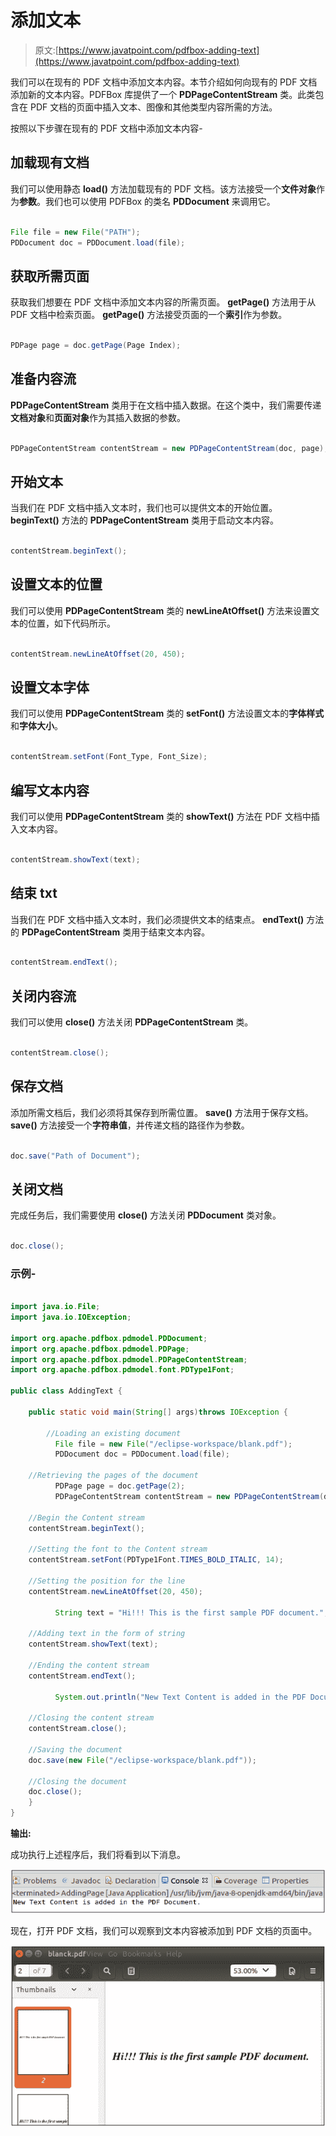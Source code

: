 # 添加文本

> 原文:[https://www.javatpoint.com/pdfbox-adding-text](https://www.javatpoint.com/pdfbox-adding-text)

我们可以在现有的 PDF 文档中添加文本内容。本节介绍如何向现有的 PDF 文档添加新的文本内容。PDFBox 库提供了一个 **PDPageContentStream** 类。此类包含在 PDF 文档的页面中插入文本、图像和其他类型内容所需的方法。

按照以下步骤在现有的 PDF 文档中添加文本内容-

## 加载现有文档

我们可以使用静态 **load()** 方法加载现有的 PDF 文档。该方法接受一个**文件对象**作为**参数**。我们也可以使用 PDFBox 的类名 **PDDocument** 来调用它。

```java

File file = new File("PATH"); 
PDDocument doc = PDDocument.load(file); 

```

## 获取所需页面

获取我们想要在 PDF 文档中添加文本内容的所需页面。 **getPage()** 方法用于从 PDF 文档中检索页面。 **getPage()** 方法接受页面的一个**索引**作为参数。

```java

PDPage page = doc.getPage(Page Index);

```

## 准备内容流

**PDPageContentStream** 类用于在文档中插入数据。在这个类中，我们需要传递**文档对象**和**页面对象**作为其插入数据的参数。

```java

PDPageContentStream contentStream = new PDPageContentStream(doc, page);

```

## 开始文本

当我们在 PDF 文档中插入文本时，我们也可以提供文本的开始位置。 **beginText()** 方法的 **PDPageContentStream** 类用于启动文本内容。

```java

contentStream.beginText();

```

## 设置文本的位置

我们可以使用 **PDPageContentStream** 类的 **newLineAtOffset()** 方法来设置文本的位置，如下代码所示。

```java

contentStream.newLineAtOffset(20, 450);

```

## 设置文本字体

我们可以使用 **PDPageContentStream** 类的 **setFont()** 方法设置文本的**字体样式**和**字体大小**。

```java

contentStream.setFont(Font_Type, Font_Size);

```

## 编写文本内容

我们可以使用 **PDPageContentStream** 类的 **showText()** 方法在 PDF 文档中插入文本内容。

```java

contentStream.showText(text);

```

## 结束 txt

当我们在 PDF 文档中插入文本时，我们必须提供文本的结束点。 **endText()** 方法的 **PDPageContentStream** 类用于结束文本内容。

```java

contentStream.endText();

```

## 关闭内容流

我们可以使用 **close()** 方法关闭 **PDPageContentStream** 类。

```java

contentStream.close();

```

## 保存文档

添加所需文档后，我们必须将其保存到所需位置。 **save()** 方法用于保存文档。 **save()** 方法接受一个**字符串值**，并传递文档的路径作为参数。

```java

doc.save("Path of Document");

```

## 关闭文档

完成任务后，我们需要使用 **close()** 方法关闭 **PDDocument** 类对象。

```java

doc.close();

```

### 示例-

```java

import java.io.File; 
import java.io.IOException;

import org.apache.pdfbox.pdmodel.PDDocument; 
import org.apache.pdfbox.pdmodel.PDPage; 
import org.apache.pdfbox.pdmodel.PDPageContentStream; 
import org.apache.pdfbox.pdmodel.font.PDType1Font;

public class AddingText {

	public static void main(String[] args)throws IOException {

		//Loading an existing document
	      File file = new File("/eclipse-workspace/blank.pdf");
	      PDDocument doc = PDDocument.load(file);

	//Retrieving the pages of the document 
	      PDPage page = doc.getPage(2);
	      PDPageContentStream contentStream = new PDPageContentStream(doc, page);

	//Begin the Content stream 
	contentStream.beginText(); 

	//Setting the font to the Content stream  
	contentStream.setFont(PDType1Font.TIMES_BOLD_ITALIC, 14);

	//Setting the position for the line 
	contentStream.newLineAtOffset(20, 450);

	      String text = "Hi!!! This is the first sample PDF document.";

	//Adding text in the form of string 
	contentStream.showText(text);      

	//Ending the content stream
	contentStream.endText();

	      System.out.println("New Text Content is added in the PDF Document.");

	//Closing the content stream
	contentStream.close();

	//Saving the document
	doc.save(new File("/eclipse-workspace/blank.pdf"));

	//Closing the document
	doc.close();
	}
}

```

**输出:**

成功执行上述程序后，我们将看到以下消息。

![PDFBox Adding Text](img/f566b9732a05ae0bd58e3c2e62e72388.png)

现在，打开 PDF 文档，我们可以观察到文本内容被添加到 PDF 文档的页面中。

![PDFBox Adding Text](img/7c2604a96ef6f55573dd7058ed57d862.png)